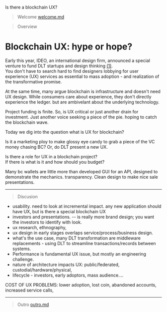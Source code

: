 Is there a blockchain UX? 

> Welcome [welcome.md](welcome.md)


> Overview

# Blockchain UX: hype or hope? 

Early this year, IDEO, an international design firm, announced a special venture to fund DLT startups and design thinking [(1)](https://www.businessinsider.com/ideo-turning-to-blockchain-2019-2).  
You don't have to search hard to find designers lobbying for user experience (UX) services as essential to mass adoption - and realization of the transformative promise.

At the same time, many argue blockchain is infrastructure and doesn't need UX design. While consumers care about experience, they don't directly experience the ledger.  but are ambivelant about the underlying technology.

Project funding is finite.  So, is UX critical or just another drain for investment.  Just another voice seeking a piece of the pie. hoping to catch the blockchain wave. 

Today we dig into the question what is UX for blockchain?


Is it a marketing ploy to make glossy eye candy to grab a piece of the VC money chasing BC?  Or, do DLT present a new UX.

Is there a role for UX in a blockchain project?  
If there is what is it and how should you budget?

Many bc wallets are little more than developed GUI for an API, designed to demonstrate the mechanics.   transparency. Clean design to make nice sale presentations. 

----
> Discusion

* usability.  need to look at incremental impact.  any new application should have UX, but is there a special blockchain UX
* investors and presentations.  -- is really more brand design; you want the investors to identify with look.
* ux research, ethnography, 
* ux design in early stages overlaps service/process/business design.
* what's the use case, many DLT transformation are middleware replacements - using DLT to streamline transactions/records between systems.
* Performance is fundamental UX issue, but mostly an engineering challenge.
* nature of architecture impacts UX: public/federated, custodial/hardware/physical,
* lifecycle - investors, early adoptors, mass audience....

COST OF UX PROBLEMS: lower adoption, lost coin, abandoned accounts, increased service calls,


--------


> Outro [outro.md](outro.md)
